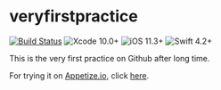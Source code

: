 # veryfirstpractice

[![Build Status](https://travis-ci.org/gultekingokhan/veryfirstpractice.svg?branch=master)](https://travis-ci.org/gultekingokhan/veryfirstpractice) ![Xcode 10.0+](https://img.shields.io/badge/Xcode-9.0%2B-blue.svg) ![iOS 11.3+](https://img.shields.io/badge/iOS-8.0%2B-blue.svg) ![Swift 4.2+](https://img.shields.io/badge/Swift-4.0%2B-orange.svg)

This is the very first practice on Github after long time.

For trying it on [Appetize.io](https://appetize.io), click [here](https://appetize.io/app/4jdw2ja5cxjkvepa9gymjn17rg?device=iphone6s&scale=75&orientation=portrait&osVersion=11.4).
